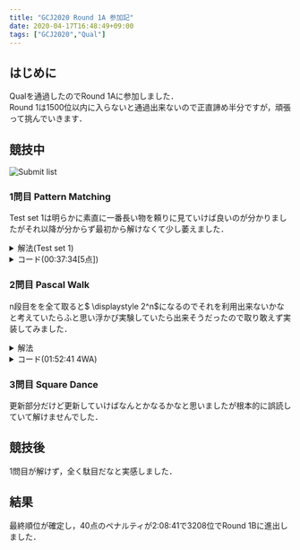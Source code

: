 ```yaml
---
title: "GCJ2020 Round 1A 参加記"
date: 2020-04-17T16:48:49+09:00
tags: ["GCJ2020","Qual"]
---
```

## はじめに

Qualを通過したのでRound 1Aに参加しました．  
Round 1は1500位以内に入らないと通過出来ないので正直諦め半分ですが，頑張って挑んでいきます．  

## 競技中

![Submit list](submitlist.jpg)

### 1問目 Pattern Matching

Test set 1は明らかに素直に一番長い物を頼りに見ていけば良いのが分かりましたがそれ以降が分からず最初から解けなくて少し萎えました．  

<details><summary>解法(Test set 1)</summary>
長さが最大の物を基準にその他がそれで対応出来るかを見てそれが構成出来ればそのまま出来なければ"*"を出力します．  
</details>

<details><summary>コード(00:37:34[5点])</summary>

```cpp
#include <bits/stdc++.h>
using namespace std;
using i64 = long long;
#define endl "\n"

int main()
{
  i64 T;
  cin >> T;
  for (i64 _ = 1; _ <= T; _++)
  {
    i64 N;
    cin >> N;
    vector<string> P(N);
    vector<i64> size(N);
    for (i64 i = 0; i < N; i++)
    {
      cin >> P[i];
      reverse(P[i].begin(), P[i].end());
      size[i] = P[i].size();
    }
    string ans;
    i64 it = max_element(size.begin(), size.end()) - size.begin();
    ans = P[it].substr(0, size[it] - 1);
    for (i64 i = 0; i < N; i++)
      if (ans.substr(0, size[i] - 1) != P[i].substr(0, size[i] - 1))
      {
        ans = "*";
      }
    reverse(ans.begin(), ans.end());
    cout << "Case #" << _ << ": " << ans << endl;
  }
  return 0;
}
```

</details>

### 2問目 Pascal Walk

n段目をを全て取ると$ \displaystyle 2^n$になるのでそれを利用出来ないかなと考えていたらふと思い浮かび実験していたら出来そうだったので取り敢えず実装してみました．  

<details><summary>解法</summary>
何段使うか総当りして最後に不足分端を進んで調整して構築します．  
</details>

<details><summary>コード(01:52:41 4WA)</summary>

```cpp
#include <bits/stdc++.h>
using namespace std;
using i64 = long long;
#define endl "\n"

int main()
{
  i64 T;
  cin >> T;
  for (i64 _ = 1; _ <= T; _++)
  {
    i64 N;
    cin >> N;
    cout << "Case #" << _ << ":" << endl;
    for (i64 i = 0; i <= 31; i++)
    {
      i64 t = N - i;
      i64 last = -1;
      i64 cnt = 0;
      for (i64 j = 31; 0 <= j; j--)
      {
        if (t & (1LL << j))
        {
          last = max(last, j);
        }
        if (last != -1 && !(t & (1LL << j)))
        {
          cnt++;
        }
      }
      if (cnt <= i)
      {
        cout << "1 1" << endl;
        i64 now = 1;
        bool left = true;
        for (i64 j = 1; j <= last; j++)
        {
          if (t & (1LL << j))
          {
            for (i64 k = 0; k < j + 1; k++)
              cout << j + 1 << " " << (left ? k + 1 : j + 1 - k) << endl;
            left = !left;
            now += (1LL << j);
          }
          else
          {
            cout << j + 1 << " " << (left ? 1 : j + 1) << endl;
            now++;
          }
        }
        for (; now + 1 <= N; last++)
        {
          cout << last + 2 << " " << (left ? 1 : last + 2) << endl;
          now++;
        }
        break;
      }
    }
  }
  return 0;
}
```

</details>

### 3問目 Square Dance

更新部分だけど更新していけばなんとかなるかなと思いましたが根本的に誤読していて解けませんでした．  

## 競技後

1問目が解けず，全く駄目だなと実感しました．  

## 結果

最終順位が確定し，40点のペナルティが2:08:41で3208位でRound 1Bに進出しました．  
